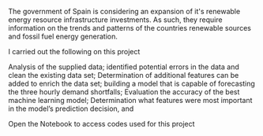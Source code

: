 The government of Spain is considering an expansion of it's renewable energy resource infrastructure investments. As such, they require information on the trends and patterns of the countries renewable sources and fossil fuel energy generation. 

I carried out the following on this project


Analysis of the supplied data;
identified potential errors in the data and clean the existing data set;
Determination of additional features can be added to enrich the data set;
building a model that is capable of forecasting the three hourly demand shortfalls;
Evaluation the accuracy of the best machine learning model;
Determination what features were most important in the model’s prediction decision, and


Open the Notebook to access codes used for this project